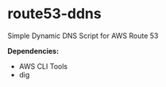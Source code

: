 route53-ddns
============

Simple Dynamic DNS Script for AWS Route 53

**Dependencies:**

* AWS CLI Tools
* dig
